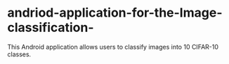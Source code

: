# andriod-application-for-the-Image-classification-
This Android application allows users to classify images into 10 CIFAR-10 classes.
